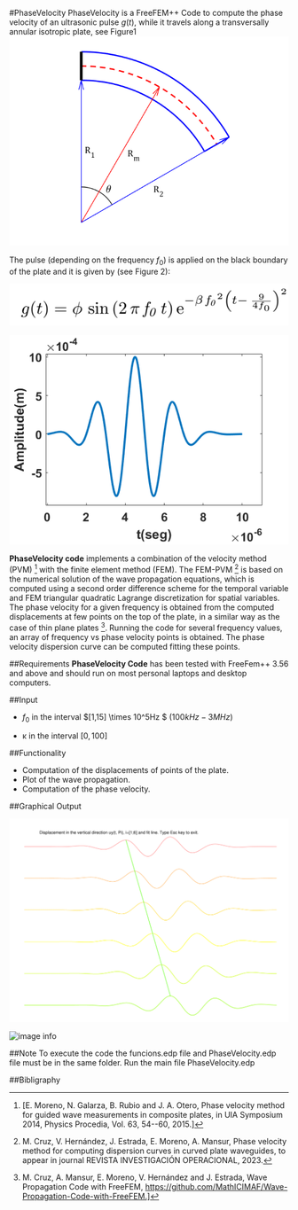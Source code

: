 #PhaseVelocity
PhaseVelocity is a FreeFEM++ Code to compute the phase velocity of an ultrasonic pulse $g(t)$, while it travels along a transversally annular isotropic plate, see Figure1
![image info](./graficos_curva/sectorcircular.png "Figure 1: Annular isotropic plate")

The pulse (depending on the frequency $f_0$) is applied on the black boundary of the plate and it is given by (see Figure 2):

![image info](./graficos_curva/equ1.png)

![image info](./graficos_curva/pulse_new.png "Figure 2: Pulse")

**PhaseVelocity code** implements a combination of the velocity method (PVM) [^1] with the finite element method (FEM). The FEM-PVM [^2]  is based on the numerical solution of the wave propagation equations, which is computed using a second order difference scheme for the temporal variable and FEM triangular quadratic Lagrange discretization for spatial variables. The phase velocity for a given frequency is obtained from the computed displacements at few points on the top of the plate, in a similar way as the case of thin plane plates [^3]. 
Running the code for several frequency values, an array of frequency vs phase velocity points is obtained. The phase velocity dispersion curve can be computed fitting these points.  

##Requirements
**PhaseVelocity Code** has been tested with FreeFem++ 3.56 and above and should run on most personal laptops and desktop computers.

##Input

- $f_0$ in the interval $[1,15] \times 10^5Hz $ $(100kHz - 3MHz)$

- &kappa; in the interval $[0,100]$  

##Functionality
- Computation of the displacements of points of the plate.
- Plot of the wave propagation.
- Computation of the phase velocity.

##Graphical Output

![image info](./graficos_curva/curvas_policia.png "Figure3: Vertical displacements of 6 selected points on the top of the plate")

![image info](./graficos_curva/wave_propagation_cuve.png "Figure 4. Deformation of the curved steel plate for a fixed time
after emitting a pulse. Colors correspond to the intensity of the norm
of the displacement field.")

##Note
To execute the code the funcions.edp file and PhaseVelocity.edp file must be in the same folder. Run the main file PhaseVelocity.edp


##Bibligraphy
[^1]: [E. Moreno, N. Galarza, B. Rubio and J. A. Otero, Phase velocity method for guided wave measurements in composite plates, in UIA Symposium 2014, Physics Procedia, Vol. 63,  54--60, 2015.]
[^2]: M. Cruz, V. Hernández,  J. Estrada, E. Moreno, A. Mansur, Phase velocity method for computing dispersion curves in curved  plate waveguides, to appear in journal REVISTA INVESTIGACIÓN OPERACIONAL, 2023.
[^3]: M. Cruz, A. Mansur, E. Moreno, V. Hernández and J. Estrada, Wave Propagation Code with FreeFEM, https://github.com/MathICIMAF/Wave-Propagation-Code-with-FreeFEM.]